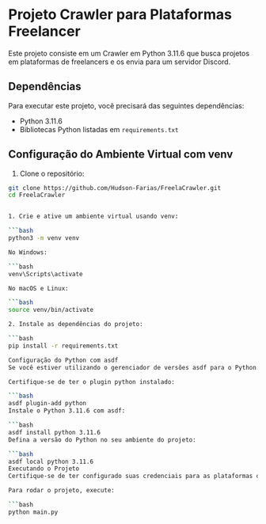 # Projeto Crawler para Plataformas Freelancer

Este projeto consiste em um Crawler em Python 3.11.6 que busca projetos em plataformas de freelancers e os envia para um servidor Discord.

## Dependências

Para executar este projeto, você precisará das seguintes dependências:

- Python 3.11.6
- Bibliotecas Python listadas em `requirements.txt`

## Configuração do Ambiente Virtual com venv

1. Clone o repositório:

```bash
git clone https://github.com/Hudson-Farias/FreelaCrawler.git
cd FreelaCrawler


1. Crie e ative um ambiente virtual usando venv:

```bash
python3 -m venv venv

No Windows:

```bash
venv\Scripts\activate

No macOS e Linux:

```bash
source venv/bin/activate

2. Instale as dependências do projeto:

```bash
pip install -r requirements.txt

Configuração do Python com asdf
Se você estiver utilizando o gerenciador de versões asdf para o Python:

Certifique-se de ter o plugin python instalado:

```bash
asdf plugin-add python
Instale o Python 3.11.6 com asdf:

```bash
asdf install python 3.11.6
Defina a versão do Python no seu ambiente do projeto:

```bash
asdf local python 3.11.6
Executando o Projeto
Certifique-se de ter configurado suas credenciais para as plataformas de freelancers e o token do Discord antes de executar o projeto. Edite os arquivos apropriados para inserir essas informações.

Para rodar o projeto, execute:

```bash
python main.py
